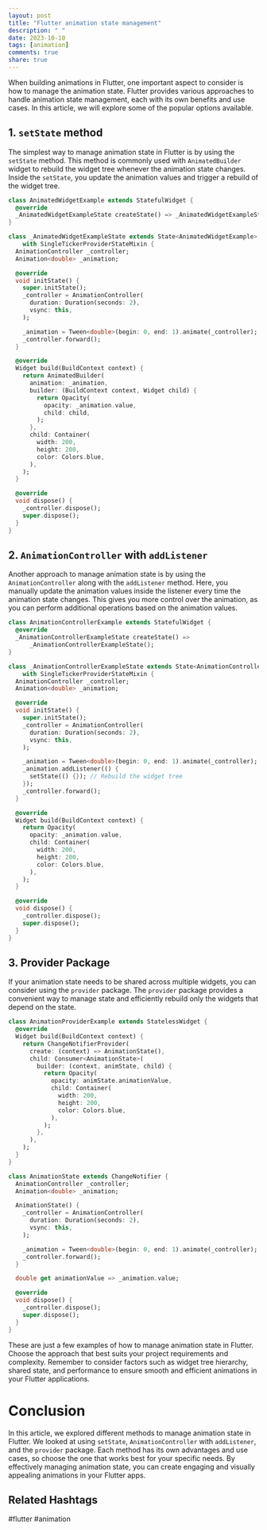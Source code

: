 ```yaml
---
layout: post
title: "Flutter animation state management"
description: " "
date: 2023-10-10
tags: [animation]
comments: true
share: true
---
```


When building animations in Flutter, one important aspect to consider is how to manage the animation state. Flutter provides various approaches to handle animation state management, each with its own benefits and use cases. In this article, we will explore some of the popular options available.

## 1. `setState` method

The simplest way to manage animation state in Flutter is by using the `setState` method. This method is commonly used with `AnimatedBuilder` widget to rebuild the widget tree whenever the animation state changes. Inside the `setState`, you update the animation values and trigger a rebuild of the widget tree.

```dart
class AnimatedWidgetExample extends StatefulWidget {
  @override
  _AnimatedWidgetExampleState createState() => _AnimatedWidgetExampleState();
}

class _AnimatedWidgetExampleState extends State<AnimatedWidgetExample>
    with SingleTickerProviderStateMixin {
  AnimationController _controller;
  Animation<double> _animation;

  @override
  void initState() {
    super.initState();
    _controller = AnimationController(
      duration: Duration(seconds: 2),
      vsync: this,
    );

    _animation = Tween<double>(begin: 0, end: 1).animate(_controller);
    _controller.forward();
  }

  @override
  Widget build(BuildContext context) {
    return AnimatedBuilder(
      animation: _animation,
      builder: (BuildContext context, Widget child) {
        return Opacity(
          opacity: _animation.value,
          child: child,
        );
      },
      child: Container(
        width: 200,
        height: 200,
        color: Colors.blue,
      ),
    );
  }

  @override
  void dispose() {
    _controller.dispose();
    super.dispose();
  }
}
```

## 2. `AnimationController` with `addListener`

Another approach to manage animation state is by using the `AnimationController` along with the `addListener` method. Here, you manually update the animation values inside the listener every time the animation state changes. This gives you more control over the animation, as you can perform additional operations based on the animation values.

```dart
class AnimationControllerExample extends StatefulWidget {
  @override
  _AnimationControllerExampleState createState() =>
      _AnimationControllerExampleState();
}

class _AnimationControllerExampleState extends State<AnimationControllerExample>
    with SingleTickerProviderStateMixin {
  AnimationController _controller;
  Animation<double> _animation;

  @override
  void initState() {
    super.initState();
    _controller = AnimationController(
      duration: Duration(seconds: 2),
      vsync: this,
    );

    _animation = Tween<double>(begin: 0, end: 1).animate(_controller);
    _animation.addListener(() {
      setState(() {}); // Rebuild the widget tree
    });
    _controller.forward();
  }

  @override
  Widget build(BuildContext context) {
    return Opacity(
      opacity: _animation.value,
      child: Container(
        width: 200,
        height: 200,
        color: Colors.blue,
      ),
    );
  }

  @override
  void dispose() {
    _controller.dispose();
    super.dispose();
  }
}
```

## 3. Provider Package

If your animation state needs to be shared across multiple widgets, you can consider using the `provider` package. The `provider` package provides a convenient way to manage state and efficiently rebuild only the widgets that depend on the state.

```dart
class AnimationProviderExample extends StatelessWidget {
  @override
  Widget build(BuildContext context) {
    return ChangeNotifierProvider(
      create: (context) => AnimationState(),
      child: Consumer<AnimationState>(
        builder: (context, animState, child) {
          return Opacity(
            opacity: animState.animationValue,
            child: Container(
              width: 200,
              height: 200,
              color: Colors.blue,
            ),
          );
        },
      ),
    );
  }
}

class AnimationState extends ChangeNotifier {
  AnimationController _controller;
  Animation<double> _animation;

  AnimationState() {
    _controller = AnimationController(
      duration: Duration(seconds: 2),
      vsync: this,
    );

    _animation = Tween<double>(begin: 0, end: 1).animate(_controller);
    _controller.forward();
  }

  double get animationValue => _animation.value;

  @override
  void dispose() {
    _controller.dispose();
    super.dispose();
  }
}
```

These are just a few examples of how to manage animation state in Flutter. Choose the approach that best suits your project requirements and complexity. Remember to consider factors such as widget tree hierarchy, shared state, and performance to ensure smooth and efficient animations in your Flutter applications.

# Conclusion

In this article, we explored different methods to manage animation state in Flutter. We looked at using `setState`, `AnimationController` with `addListener`, and the `provider` package. Each method has its own advantages and use cases, so choose the one that works best for your specific needs. By effectively managing animation state, you can create engaging and visually appealing animations in your Flutter apps.

## Related Hashtags

#flutter #animation